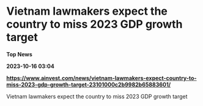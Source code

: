 # Vietnam lawmakers expect the country to miss 2023 GDP growth target
**Top News**

**2023-10-16 03:04**

**https://www.ainvest.com/news/vietnam-lawmakers-expect-country-to-miss-2023-gdp-growth-target-23101000c2b9982b65883601/**

Vietnam lawmakers expect the country to miss 2023 GDP growth target